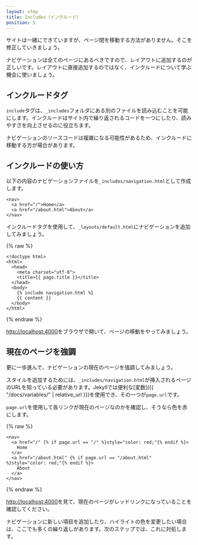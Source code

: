```yaml
---
layout: step
title: Includes（インクルード）
position: 5
---
```

<!-- ---
layout: step
title: Includes
position: 5
--- -->

サイトは一緒にできていますが、ページ間を移動する方法がありません。そこを修正していきましょう。

<!-- The site is coming together; however, there's no way to navigate between
pages. Let's fix that. -->

ナビゲーションは全てのページにあるべきですので、レイアウトに追加するのが正しいです。レイアウトに直接追加するのではなく、インクルードについて学ぶ機会に使いましょう。

<!-- Navigation should be on every page so adding it to your layout is the correct
place to do this. Instead of adding it directly to the layout, let's use this
as an opportunity to learn about includes. -->

## インクルードタグ
<!-- ## Include tag -->

`include`タグは、`_includes`フォルダにある別のファイルを読み込むことを可能にします。インクルードはサイト内で繰り返されるコードを一つにしたり、読みやすさを向上させるのに役立ちます。

<!-- The `include` tag allows you to include content from another file stored
in an `_includes` folder. Includes are useful for having a single source for
source code that repeats around the site or for improving the readability. -->

ナビゲーションのソースコードは複雑になる可能性があるため、インクルードに移動する方が場合があります。

<!-- Navigation source code can get complex so sometimes it's nice to move it into an
include.  -->

## インクルードの使い方
<!-- ## Include usage -->

以下の内容のナビゲーションファイルを`_includes/navigation.html`として作成します。

<!-- Create a file for the navigation at `_includes/navigation.html` with the
following content: -->

```
<nav>
  <a href="/">Home</a>
  <a href="/about.html">About</a>
</nav>
```

インクルードタグを使用して、`_layouts/default.html`にナビゲーションを追加してみましょう。

<!-- Try using the include tag to add the navigation to `_layouts/default.html`: -->

{% raw %}
```liquid
<!doctype html>
<html>
  <head>
    <meta charset="utf-8">
    <title>{{ page.title }}</title>
  </head>
  <body>
    {% include navigation.html %}
    {{ content }}
  </body>
</html>
```
{% endraw %}

<a href="http://localhost:4000" target="_blank" data-proofer-ignore>http://localhost:4000</a>をブラウザで開いて、ページの移動をやってみましょう。

<!-- Open <a href="http://localhost:4000" target="_blank" data-proofer-ignore>http://localhost:4000</a>
in your browser and try switching between the pages. -->

## 現在のページを強調
<!-- ## Current page highlighting -->

更に一歩進んで、ナビゲーションの現在のページを強調してみましょう。

<!-- Let's take this a step further and highlight the current page in the navigation. -->

スタイルを追加するためには、`_includes/navigation.html`が挿入されるページのURLを知っている必要があります。Jekyllでは便利な[変数]({{ "/docs/variables/" | relative_url }})を使用でき、その一つが`page.url`です。

<!-- `_includes/navigation.html` needs to know the URL of the page it's inserted into
so it can add styling. Jekyll has useful [variables](/docs/variables/) available
one of which is `page.url`. -->

`page.url`を使用して各リンクが現在のページなのかを確認し、そうなら色を赤にします。

<!-- Using `page.url` you can check if each link is the current page and color it red
if true: -->

{% raw %}
```liquid
<nav>
  <a href="/" {% if page.url == "/" %}style="color: red;"{% endif %}>
    Home
  </a>
  <a href="/about.html" {% if page.url == "/about.html" %}style="color: red;"{% endif %}>
    About
  </a>
</nav>
```
{% endraw %}

<a href="http://localhost:4000" target="_blank" data-proofer-ignore>http://localhost:4000</a>を見て、現在のページがレッドリンクになっていることを確認してください。

<!-- Take a look at <a href="http://localhost:4000" target="_blank" data-proofer-ignore>http://localhost:4000</a>
and see your red link for the current page. -->

ナビゲーションに新しい項目を追加したり、ハイライトの色を変更したい場合は、ここでも多くの繰り返しがあります。次のステップでは、これに対処します。

<!-- There's still a lot of repetition here if you wanted to add a new item to the
navigation or change the highlight color. In the next step we'll address this. -->
